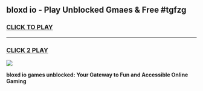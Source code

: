 
## bloxd io - Play Unblocked Gmaes & Free #tgfzg
<h3>
<a href="https://premium.freeplayer.one?title=bloxd_io&ref=03M">CLICK TO PLAY</a></h3>
<hr>

<h3>
<a href="https://premium.freeplayer.one?title=bloxd_io&ref=03M">CLICK 2 PLAY</a>
  
</h3>

<a href="https://premium.freeplayer.one?title=bloxd_io&ref=03M"><img src="https://clearcache.store/games.png"></a>


**bloxd io games unblocked: Your Gateway to Fun and Accessible Online Gaming**
